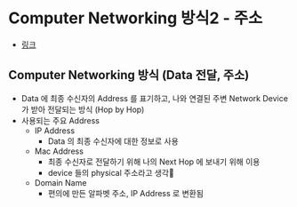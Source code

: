 # Computer Networking 방식2 - 주소

- [링크](https://www.youtube.com/watch?v=EOowYFzhhOI)

## Computer Networking 방식 (Data 전달, 주소)

- Data 에 최종 수신자의 Address 를 표기하고, 나와 연결된 주변 Network Device 가 받아 전달되는 방식 (Hop by Hop)
- 사용되는 주요 Address
  - IP Address
    - Data 의 최종 수신자에 대한 정보로 사용
  - Mac Address
    - 최종 수신자로 전달하기 위해 나의 Next Hop 에 보내기 위해 이용
    - device 들의 physical 주소라고 생각
  - Domain Name
    - 편의에 만든 알파벳 주소, IP Address 로 변환됨